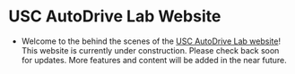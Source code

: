 # USC AutoDrive Lab Website

- Welcome to the behind the scenes of the
  [USC AutoDrive Lab website](https://uscautodrivelab.github.io)! This website
  is currently under construction. Please check back soon for updates. More
  features and content will be added in the near future.
